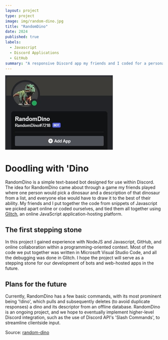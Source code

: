```yaml
---
layout: project
type: project
image: img/random-dino.jpg
title: "RandomDino"
date: 2024
published: true
labels:
  - Javascript
  - Discord Applications
  - GitHub
summary: "A responsive Discord app my friends and I coded for a personal project."
---
```

<p></p>
<img class="img-fluid" src="../img/random-dino.jpg">

<h1>Doodling with 'Dino</h1>
<p>RandomDino is a simple text-based bot designed for use within Discord. The idea for RandomDino came about through a game my friends played where one person would pick a dinosaur and a description of that dinosaur from a list, and everyone else would have to draw it to the best of their ability. My friends and I put together the code from snippets of Javascript we picked apart online or coded ourselves, and tied them all together using <a href="https://glitch.com/">Glitch</a>, an online JavaScript application-hosting platform. </p>

<h2>The first stepping stone</h2>
<p>In this project I gained experience with NodeJS and Javascript, GitHub, and online collaboration within a programming-oriented context. Most of the code we put together was written in Microsoft Visual Studio Code, and all the debugging was done in Glitch. I hope the project will serve as a stepping stone for our development of bots and web-hosted apps in the future. </p>

<h2>Plans for the future</h2>
<p>Currently, RandomDino has a few basic commands, with its most prominent being '!dino', which pulls and subsequently deletes (to avoid duplicate responses) a dino and its descriptor from an offline database.
RandomDino is an ongoing project, and we hope to eventually implement higher-level Discord integration, such as the use of Discord API's 'Slash Commands', to streamline clientside input.</p>

Source: <a href="https://github.com/sage-hoku/random-dino">random-dino</a>
